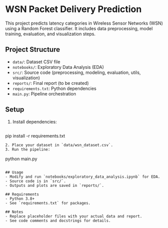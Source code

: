 # WSN Packet Delivery Prediction

This project predicts latency categories in Wireless Sensor Networks (WSN) using a Random Forest classifier. It includes data preprocessing, model training, evaluation, and visualization steps.

## Project Structure
- `data/`: Dataset CSV file
- `notebooks/`: Exploratory Data Analysis (EDA)
- `src/`: Source code (preprocessing, modeling, evaluation, utils, visualization)
- `reports/`: Final report (to be created)
- `requirements.txt`: Python dependencies
- `main.py`: Pipeline orchestration

## Setup
1. Install dependencies:
   ```
pip install -r requirements.txt
   ```
2. Place your dataset in `data/wsn_dataset.csv`.
3. Run the pipeline:
   ```
python main.py
   ```

## Usage
- Modify and run `notebooks/exploratory_data_analysis.ipynb` for EDA.
- Source code is in `src/`.
- Outputs and plots are saved in `reports/`.

## Requirements
- Python 3.8+
- See `requirements.txt` for packages.

## Notes
- Replace placeholder files with your actual data and report.
- See code comments and docstrings for details.